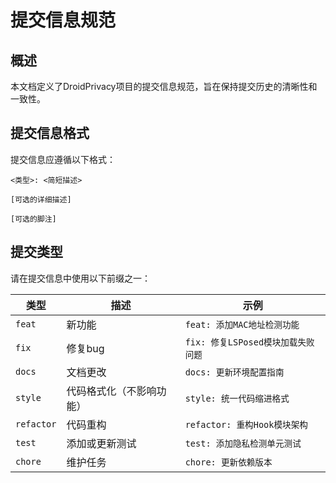 # 提交信息规范

## 概述

本文档定义了DroidPrivacy项目的提交信息规范，旨在保持提交历史的清晰性和一致性。

## 提交信息格式

提交信息应遵循以下格式：

```
<类型>: <简短描述>

[可选的详细描述]

[可选的脚注]
```

## 提交类型

请在提交信息中使用以下前缀之一：

| 类型 | 描述 | 示例 |
|------|------|------|
| `feat` | 新功能 | `feat: 添加MAC地址检测功能` |
| `fix` | 修复bug | `fix: 修复LSPosed模块加载失败问题` |
| `docs` | 文档更改 | `docs: 更新环境配置指南` |
| `style` | 代码格式化（不影响功能） | `style: 统一代码缩进格式` |
| `refactor` | 代码重构 | `refactor: 重构Hook模块架构` |
| `test` | 添加或更新测试 | `test: 添加隐私检测单元测试` |
| `chore` | 维护任务 | `chore: 更新依赖版本` |